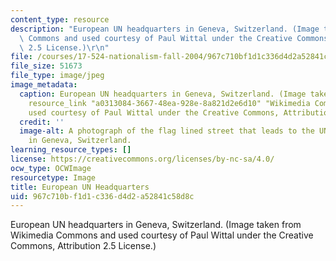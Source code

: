 ```yaml
---
content_type: resource
description: "European UN headquarters in Geneva, Switzerland. (Image taken from Wikimedia\
  \ Commons and used courtesy of Paul Wittal under the Creative Commons, Attribution\
  \ 2.5 License.)\r\n"
file: /courses/17-524-nationalism-fall-2004/967c710bf1d1c336d4d2a52841c58d8c_17-524f04.jpg
file_size: 51673
file_type: image/jpeg
image_metadata:
  caption: European UN headquarters in Geneva, Switzerland. (Image taken from {{%
    resource_link "a0313084-3667-48ea-928e-8a821d2e6d10" "Wikimedia Commons" %}} and
    used courtesy of Paul Wittal under the Creative Commons, Attribution 2.5 License.)
  credit: ''
  image-alt: A photograph of the flag lined street that leads to the UN headquarters
    in Geneva, Switzerland.
learning_resource_types: []
license: https://creativecommons.org/licenses/by-nc-sa/4.0/
ocw_type: OCWImage
resourcetype: Image
title: European UN Headquarters
uid: 967c710b-f1d1-c336-d4d2-a52841c58d8c
---
```

European UN headquarters in Geneva, Switzerland. (Image taken from Wikimedia Commons and used courtesy of Paul Wittal under the Creative Commons, Attribution 2.5 License.)
